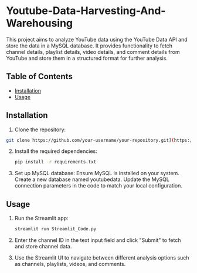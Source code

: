 # Youtube-Data-Harvesting-And-Warehousing
This project aims to analyze YouTube data using the YouTube Data API and store the data in a MySQL database. It provides functionality to fetch channel details, playlist details, video details, and comment details from YouTube and store them in a structured format for further analysis.

## Table of Contents

- [Installation](#installation)
- [Usage](#usage)

## Installation

1. Clone the repository:

```bash
git clone https://github.com/your-username/your-repository.git](https://github.com/manoj8312/Youtube-Data-Harvesting-And-Warehousing.git
```

2. Install the required dependencies:
   ```bash
   pip install -r requirements.txt
   ```

3. Set up MySQL database:
  Ensure MySQL is installed on your system.
  Create a new database named youtubedata.
  Update the MySQL connection parameters in the code to match your local configuration.

## Usage

1. Run the Streamlit app:
   ```bash
   streamlit run Streamlit_Code.py
   ```
   
2. Enter the channel ID in the text input field and click "Submit" to fetch and store channel data.
   
3. Use the Streamlit UI to navigate between different analysis options such as channels, playlists, videos, and comments.


